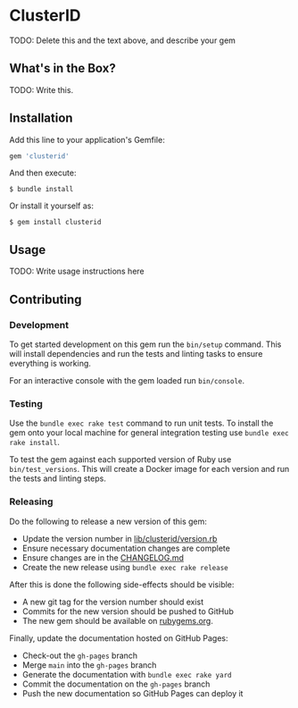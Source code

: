 # ClusterID
TODO: Delete this and the text above, and describe your gem


## What's in the Box?
TODO: Write this.


## Installation

Add this line to your application's Gemfile:

```ruby
gem 'clusterid'
```

And then execute:

    $ bundle install

Or install it yourself as:

    $ gem install clusterid


## Usage

TODO: Write usage instructions here


## Contributing

### Development
To get started development on this gem run the `bin/setup` command. This will install dependencies and run the tests and linting tasks to ensure everything is working.

For an interactive console with the gem loaded run `bin/console`.


### Testing
Use the `bundle exec rake test` command to run unit tests. To install the gem onto your local machine for general integration testing use `bundle exec rake install`.

To test the gem against each supported version of Ruby use `bin/test_versions`. This will create a Docker image for each version and run the tests and linting steps.


### Releasing
Do the following to release a new version of this gem:

- Update the version number in [lib/clusterid/version.rb](./lib/clusterid/version.rb)
- Ensure necessary documentation changes are complete
- Ensure changes are in the [CHANGELOG.md](./CHANGELOG.md)
- Create the new release using `bundle exec rake release`

After this is done the following side-effects should be visible:

- A new git tag for the version number should exist
- Commits for the new version should be pushed to GitHub
- The new gem should be available on [rubygems.org](https://rubygems.org).

Finally, update the documentation hosted on GitHub Pages:

- Check-out the `gh-pages` branch
- Merge `main` into the `gh-pages` branch
- Generate the documentation with `bundle exec rake yard`
- Commit the documentation on the `gh-pages` branch
- Push the new documentation so GitHub Pages can deploy it
